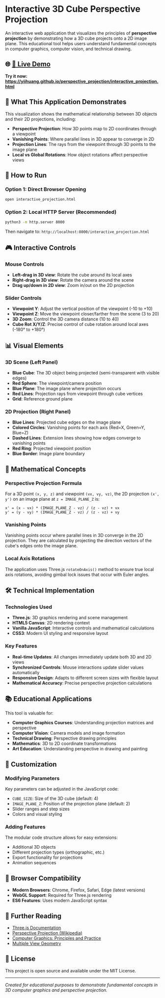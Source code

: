 # Interactive 3D Cube Perspective Projection

An interactive web application that visualizes the principles of **perspective projection** by demonstrating how a 3D cube projects onto a 2D image plane. This educational tool helps users understand fundamental concepts in computer graphics, computer vision, and technical drawing.

## 🌐 **[🚀 Live Demo](https://yiihuang.github.io/perspective_projection/interactive_projection.html)**

**Try it now: https://yiihuang.github.io/perspective_projection/interactive_projection.html**

## 🎯 What This Application Demonstrates

This visualization shows the mathematical relationship between 3D objects and their 2D projections, including:

- **Perspective Projection**: How 3D points map to 2D coordinates through a viewpoint
- **Vanishing Points**: Where parallel lines in 3D appear to converge in 2D
- **Projection Lines**: The rays from the viewpoint through 3D points to the image plane
- **Local vs Global Rotations**: How object rotations affect perspective views

## 🚀 How to Run

### Option 1: Direct Browser Opening
```bash
open interactive_projection.html
```

### Option 2: Local HTTP Server (Recommended)
```bash
python3 -m http.server 8000
```
Then navigate to: `http://localhost:8000/interactive_projection.html`

## 🎮 Interactive Controls

### Mouse Controls
- **Left-drag in 3D view**: Rotate the cube around its local axes
- **Right-drag in 3D view**: Rotate the camera around the scene
- **Drag up/down in 2D view**: Zoom in/out on the 2D projection

### Slider Controls
- **Viewpoint Y**: Adjust the vertical position of the viewpoint (-10 to +10)
- **Viewpoint Z**: Move the viewpoint closer/farther from the scene (3 to 20)
- **3D Zoom**: Control the 3D camera distance (10 to 40)
- **Cube Rot X/Y/Z**: Precise control of cube rotation around local axes (-180° to +180°)

## 📊 Visual Elements

### 3D Scene (Left Panel)
- **Blue Cube**: The 3D object being projected (semi-transparent with visible edges)
- **Red Sphere**: The viewpoint/camera position
- **Blue Plane**: The image plane where projection occurs
- **Red Lines**: Projection rays from viewpoint through cube vertices
- **Grid**: Reference ground plane

### 2D Projection (Right Panel)
- **Blue Lines**: Projected cube edges on the image plane
- **Colored Circles**: Vanishing points for each axis (Red=X, Green=Y, Blue=Z)
- **Dashed Lines**: Extension lines showing how edges converge to vanishing points
- **Red Ring**: Projected viewpoint position
- **Blue Border**: Image plane boundary

## 🔬 Mathematical Concepts

### Perspective Projection Formula
For a 3D point `(x, y, z)` and viewpoint `(vx, vy, vz)`, the 2D projection `(x', y')` on an image plane at `z = IMAGE_PLANE_Z` is:

```
x' = (x - vx) * (IMAGE_PLANE_Z - vz) / (z - vz) + vx
y' = (y - vy) * (IMAGE_PLANE_Z - vz) / (z - vz) + vy
```

### Vanishing Points
Vanishing points occur where parallel lines in 3D converge in the 2D projection. They are calculated by projecting the direction vectors of the cube's edges onto the image plane.

### Local Axis Rotations
The application uses Three.js `rotateOnAxis()` method to ensure true local axis rotations, avoiding gimbal lock issues that occur with Euler angles.

## 🛠 Technical Implementation

### Technologies Used
- **Three.js**: 3D graphics rendering and scene management
- **HTML5 Canvas**: 2D rendering context
- **Vanilla JavaScript**: Interactive controls and mathematical calculations
- **CSS3**: Modern UI styling and responsive layout

### Key Features
- **Real-time Updates**: All changes immediately update both 3D and 2D views
- **Synchronized Controls**: Mouse interactions update slider values automatically
- **Responsive Design**: Adapts to different screen sizes with flexible layout
- **Mathematical Accuracy**: Precise perspective projection calculations

## 📚 Educational Applications

This tool is valuable for:
- **Computer Graphics Courses**: Understanding projection matrices and perspective
- **Computer Vision**: Camera models and image formation
- **Technical Drawing**: Perspective drawing principles
- **Mathematics**: 3D to 2D coordinate transformations
- **Art Education**: Understanding perspective in drawing and painting

## 🔧 Customization

### Modifying Parameters
Key parameters can be adjusted in the JavaScript code:
- `CUBE_SIZE`: Size of the 3D cube (default: 4)
- `IMAGE_PLANE_Z`: Position of the projection plane (default: 2)
- Slider ranges and step sizes
- Colors and visual styling

### Adding Features
The modular code structure allows for easy extensions:
- Additional 3D objects
- Different projection types (orthographic, etc.)
- Export functionality for projections
- Animation sequences

## 🐛 Browser Compatibility

- **Modern Browsers**: Chrome, Firefox, Safari, Edge (latest versions)
- **WebGL Support**: Required for Three.js rendering
- **ES6 Features**: Uses modern JavaScript syntax

## 📖 Further Reading

- [Three.js Documentation](https://threejs.org/docs/)
- [Perspective Projection (Wikipedia)](https://en.wikipedia.org/wiki/3D_projection#Perspective_projection)
- [Computer Graphics: Principles and Practice](https://www.amazon.com/Computer-Graphics-Principles-Practice-3rd/dp/0321399528)
- [Multiple View Geometry](https://www.robots.ox.ac.uk/~vgg/hzbook/)

## 📄 License

This project is open source and available under the MIT License.

---

*Created for educational purposes to demonstrate fundamental concepts in 3D computer graphics and perspective projection.* 